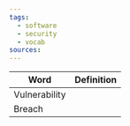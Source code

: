 ```yaml
---
tags:
  - software
  - security
  - vocab
sources:
---
```

| Word          | Definition |
| ------------- | ---------- |
| Vulnerability |            |
| Breach        |            |

